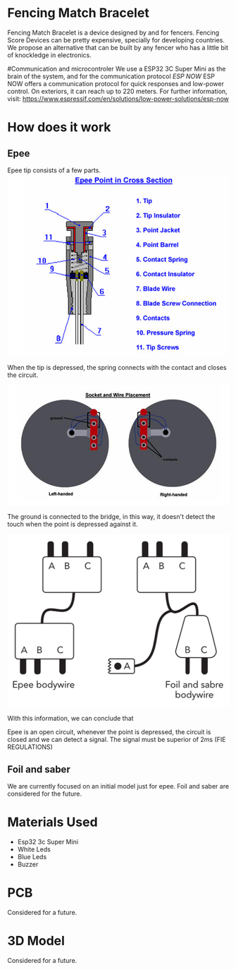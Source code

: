 # Fencing Match Bracelet 

Fencing Match Bracelet is a device designed by and for fencers.
Fencing Score Devices can be pretty expensive, specially for developing countries.
We propose an alternative that can be built by any fencer who has a little bit of knockledge in electronics.

#Communication and microcontroler
We use a ESP32 3C Super Mini as the brain of the system, and for the communication protocol *ESP NOW*
ESP NOW offers a communication protocol for quick responses and low-power control.
On exteriors, it can reach up to 220 meters. 
For further information, visit: https://www.espressif.com/en/solutions/low-power-solutions/esp-now

# How does it work
## Epee
Epee tip consists of a few parts. 
![alt text](Documentation/epeePoint.png)

When the tip is depressed, the spring connects with the contact and closes the circuit.

![alt text](Documentation/wirePlacementEpee.png)

The ground is connected to the bridge, in this way, it doesn't detect the touch when the point is depressed against it.

![alt text](Documentation/epeeFoilCable.png)

With this information, we can conclude that

Epee is an open circuit, whenever the point is depressed, the circuit is closed and we can detect a signal. The signal must be superior of 2ms (FIE REGULATIONS)

## Foil and saber
We are currently focused on an initial model just for epee. Foil and saber are considered for the future.

# Materials Used
 - Esp32 3c Super Mini
 - White Leds
 - Blue Leds
 - Buzzer

# PCB
Considered for a future.

# 3D Model
Considered for a future.